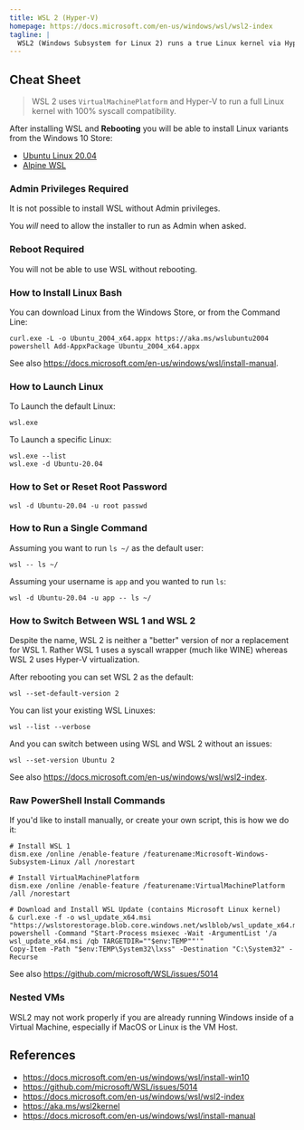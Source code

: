 ```yaml
---
title: WSL 2 (Hyper-V)
homepage: https://docs.microsoft.com/en-us/windows/wsl/wsl2-index
tagline: |
  WSL2 (Windows Subsystem for Linux 2) runs a true Linux kernel via Hyper-V emulation.
---
```


## Cheat Sheet

> WSL 2 uses `VirtualMachinePlatform` and Hyper-V to run a full Linux kernel
> with 100% syscall compatibility.

After installing WSL and **Rebooting** you will be able to install Linux
variants from the Windows 10 Store:

- [Ubuntu Linux 20.04](https://www.microsoft.com/store/apps/9n6svws3rx71)
- [Alpine WSL](https://www.microsoft.com/store/apps/9p804crf0395)

### Admin Privileges Required

It is not possible to install WSL without Admin privileges.

You _will_ need to allow the installer to run as Admin when asked.

### Reboot Required

You will not be able to use WSL without rebooting.

### How to Install Linux Bash

You can download Linux from the Windows Store, or from the Command Line:

```pwsh
curl.exe -L -o Ubuntu_2004_x64.appx https://aka.ms/wslubuntu2004
powershell Add-AppxPackage Ubuntu_2004_x64.appx
```

See also <https://docs.microsoft.com/en-us/windows/wsl/install-manual>.

### How to Launch Linux

To Launch the default Linux:

```pwsh
wsl.exe
```

To Launch a specific Linux:

```pwsh
wsl.exe --list
wsl.exe -d Ubuntu-20.04
```

### How to Set or Reset Root Password

```pwsh
wsl -d Ubuntu-20.04 -u root passwd
```

### How to Run a Single Command

Assuming you want to run `ls ~/` as the default user:

```pwsh
wsl -- ls ~/
```

Assuming your username is `app` and you wanted to run `ls`:

```pwsh
wsl -d Ubuntu-20.04 -u app -- ls ~/
```

### How to Switch Between WSL 1 and WSL 2

Despite the name, WSL 2 is neither a "better" version of nor a replacement for
WSL 1. Rather WSL 1 uses a syscall wrapper (much like WINE) whereas WSL 2 uses
Hyper-V virtualization.

After rebooting you can set WSL 2 as the default:

```pwsh
wsl --set-default-version 2
```

You can list your existing WSL Linuxes:

```pwsh
wsl --list --verbose
```

And you can switch between using WSL and WSL 2 without an issues:

```pwsh
wsl --set-version Ubuntu 2
```

See also <https://docs.microsoft.com/en-us/windows/wsl/wsl2-index>.

### Raw PowerShell Install Commands

If you'd like to install manually, or create your own script, this is how we do
it:

```pwsh
# Install WSL 1
dism.exe /online /enable-feature /featurename:Microsoft-Windows-Subsystem-Linux /all /norestart

# Install VirtualMachinePlatform
dism.exe /online /enable-feature /featurename:VirtualMachinePlatform /all /norestart

# Download and Install WSL Update (contains Microsoft Linux kernel)
& curl.exe -f -o wsl_update_x64.msi "https://wslstorestorage.blob.core.windows.net/wslblob/wsl_update_x64.msi"
powershell -Command "Start-Process msiexec -Wait -ArgumentList '/a wsl_update_x64.msi /qb TARGETDIR=""$env:TEMP""'"
Copy-Item -Path "$env:TEMP\System32\lxss" -Destination "C:\System32" -Recurse
```

See also <https://github.com/microsoft/WSL/issues/5014>

### Nested VMs

WSL2 may not work properly if you are already running Windows inside of a
Virtual Machine, especially if MacOS or Linux is the VM Host.

## References

- https://docs.microsoft.com/en-us/windows/wsl/install-win10
- https://github.com/microsoft/WSL/issues/5014
- https://docs.microsoft.com/en-us/windows/wsl/wsl2-index
- https://aka.ms/wsl2kernel
- https://docs.microsoft.com/en-us/windows/wsl/install-manual
